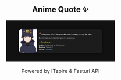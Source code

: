 <h2 align="center">Anime Quote ✨</h2>
<p align="center">
  <img src="quotes-img/2025-04-24_12-00-07.png" alt="Boogiepop" width="300"/>
</p>

<p align="center">Powered by ITzpire & Fasturl API</p>
